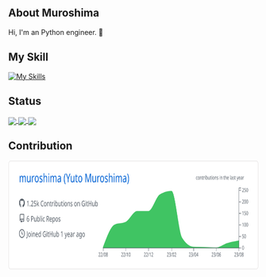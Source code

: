 <h2> About Muroshima </h2>
Hi, I'm an Python engineer. 🤝

<h2> My Skill </h2>

[![My Skills](https://skillicons.dev/icons?i=js,html,css,wasm)](https://skillicons.dev)

 <h2> Status </h2>

<a href="https://github.com/anuraghazra/github-readme-stats">
  <img align="center" src="https://github-readme-stats.vercel.app/api?username=muroshima&show_icons=true" height="158px" />
</a>

<a href="https://github.com/anuraghazra/github-readme-stats">
  <img align="center" src="https://github-readme-stats.vercel.app/api/top-langs/?username=muroshima&layout=compact" />
</a>

<a href="https://github.com/ryo-ma/github-profile-trophy">
  <img align="center" src="https://github-profile-trophy.vercel.app/?username=muroshima&title=Joined2020,Commit,PullRequest,Repositories,Issues" height="151px" />
</a>

<h2>Contribution</h2>
<a href="https://github.com/vn7n24fzkq/github-profile-summary-cards">
  <img align="center" src="https://raw.githubusercontent.com/muroshima/muroshima/main/profile-summary-card-output/github/0-profile-details.svg" height="220px" />
</a>
